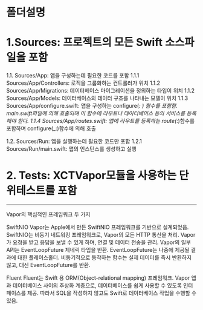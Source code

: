 # 폴더설명
# 1.Sources: 프로젝트의 모든 Swift 소스파일을 포함
1.1. Sources/App: 앱을 구성하는데 필요한 코드를 포함
1.1.1 Sources/App/Controllers: 로직을 그룹화하는 컨트롤러가 위치
1.1.2 Sources/App/Migrations: 데이터베이스 마이그레이션을 정의하는 타입이 위치
1.1.2 Sources/App/Models: 데이터베이스의 데이터 구조를 나타내는 모델이 위치
1.1.3 Sources/App/configure.swift: 앱을 구성하는 configure(_: ) 함수를 포함함.
                            main.swift파일에 의해 호출되며 
                            이 함수에 라우트나 데이터베이스 등의 서비스를 등록해야 한다.
1.1.4 Sources/App/routes.swift: 앱에 라우트를 등록하는 route(_:)함수를 포함하며 
                            configure(_:)함수에 의해 호출
                            
1.2. Sources/Run: 앱을 실행하는데 필요한 코드만 포함
1.2.1 Sources/Run/main.swift: 앱의 인스턴스를 생성하고 실행

# 2. Tests: XCTVapor모듈을 사용하는 단위테스트를 포함

-----
Vapor의 핵심적인 프레임워크 두 가지

SwiftNIO
Vapor는 Apple에서 만든 SwiftNIO 프레임워크를 기반으로 설계되었음. 
SwiftNIO는 비동기 네트워킹 프레임워크로, Vapor의 모든 HTTP 통신을 처리. 
Vapor가 요청을 받고 응답을 보낼 수 있게 하며, 연결 및 데이터 전송을 관리.
Vapor의 일부 API는 EventLoopFuture 제네릭 타입을 반환. 
EventLoopFuture는 나중에 제공될 결과에 대한 플레이스홀더.
비동기적으로 동작하는 함수는 실제 데이터를 즉시 반환하지 않고, 대신 EventLoopFuture를 반환.

Fluent
Fluent는 Swift 용 ORM(Object-relational mapping) 프레임워크. 
Vapor 앱과 데이터베이스 사이의 추상화 계층으로, 데이터베이스를 쉽게 사용할 수 있도록 인터페이스를 제공. 
따라서 SQL을 작성하지 않고도 Swift로 데이터베이스 작업을 수행할 수 있음.
 







